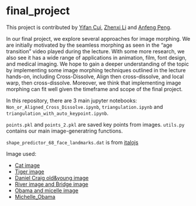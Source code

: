 # final_project

This project is contributed by [Yifan Cui](yifanc24@illinois.edu), [Zhenxi Li](zli89@illinois.edu) and [Anfeng Peng](anfengp2@illinois.edu).

In our final project, we explore several approaches for image morphing. We are initially motivated by the seamless morphing as seen in the “age transition” video played during the lecture. With some more research, we also see it has a wide range of applications in animation, film, font design, and medical imaging. We hope to gain a deeper understanding of the topic by implementing some image morphing techniques outlined in the lecture hands-on, including Cross-Dissolve, Align then cross-dissolve, and local warp, then cross-dissolve. Moreover, we think that implementing image morphing can fit well given the timeframe and scope of the final project. 


In this repository, there are 3 main jupyter notebooks: `Non_or_Aligned_Cross_Dissolve.ipynb`, `triangulation.ipynb` and `triangulation_with_auto_keypoint.ipynb`. 

`points.pkl` and `points_2.pkl` are saved key points from images. `utils.py` contains our main image-generatring functions. 

`shape_predictor_68_face_landmarks.dat` is from [italojs](https://github.com/italojs/facial-landmarks-recognition/blob/master/main.py)

Image used:
- [Cat image](https://icatcare.org/)
- [Tiger image](https://www.bbcearth.com/news/saving-the-amur-tiger)
- [Daniel Craig old&young image](https://www.tmz.com/2016/03/05/daniel-craig-good-genes-or-good-docs/)
- [River image and Bridge image](https://courses.engr.illinois.edu/cs445/fa2015/lectures/Lecture%2011%20-%20Image%20Morphing%20-%20CP%20Fall%202015.pdf)
- [Obama and micelle image]( 
https://www.goodreads.com/author/show/2338628.)
- [Michelle_Obama](https://www.irishtimes.com/news/social-affairs/religion-and-beliefs/thinking-anew-a-story-of-love-and-respect-1.4259535)
